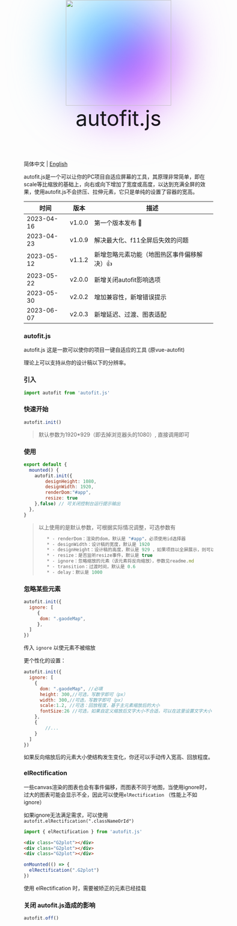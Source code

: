 <div  style='background-image: linear-gradient( -45deg, #bd34fe 50%, #47caff 50% ); filter: blur(72px);border-radius: 50%;width: 280px;height: 280px;position: absolute;top:0;left:50%;    transform: translateX(-50%);'>
</div>
<img src='https://raw.githubusercontent.com/995231030/autofit.js/master/autofit.png' style='width: 280px;height: 280px;position: absolute;top:0;left:50%;transform: translateX(-50%);' />

<div style='background:linear-gradient( -45deg, #bd34fe 50%, #47caff 50% );background: -webkit-linear-gradient( 120deg, #bd34fe 30%, #41d1ff );background-clip: text;-webkit-background-clip: text;   -webkit-text-fill-color:linear-gradient( -45deg, #bd34fe 50%, #47caff 50% );font-size:56px;position: absolute;top:280px;left:50%;transform: translateX(-50%);'>autofit.js</div>

<div  style='width: 280px;height: 360px;'></div>

简体中文 | [English](./readme.en.md)

autofit.js是一个可以让你的PC项目自适应屏幕的工具，其原理非常简单，即在scale等比缩放的基础上，向右或向下增加了宽度或高度，以达到充满全屏的效果，使用autofit.js不会挤压、拉伸元素，它只是单纯的设置了容器的宽高。




| 时间       | 版本   | 描述                                      |
| ---------- | ------ | ----------------------------------------- |
| 2023-04-16 | v1.0.0 | 第一个版本发布 🥳                          |
| 2023-04-23 | v1.0.9 | 解决最大化、f11全屏后失效的问题           |
| 2023-05-12 | v1.1.2 | 新增忽略元素功能（地图热区事件偏移解决）👍 |
| 2023-05-22 | v2.0.0 | 新增关闭autofit影响选项                   |
| 2023-05-30 | v2.0.2 | 增加兼容性，新增错误提示                  |
| 2023-06-07 | v2.0.3 | 新增延迟、过渡、图表适配                  |



### autofit.js

autofit.js 这是一款可以使你的项目一键自适应的工具 (原vue-autofit)

理论上可以支持从你的设计稿以下的分辨率。

### 引入

```js
import autofit from 'autofit.js'
```

### 快速开始

```js
autofit.init()
```

> 默认参数为1920*929（即去掉浏览器头的1080）, 直接调用即可

### 使用

```js
export default {  
  mounted() {
	autofit.init({
        designHeight: 1080,
        designWidth: 1920,
        renderDom:"#app",
        resize: true
    },false) // 可关闭控制台运行提示输出
  },
}
```

> 以上使用的是默认参数，可根据实际情况调整，可选参数有
>
> ```js
>    * - renderDom：渲染的dom，默认是 "#app"，必须使用id选择器 
>    * - designWidth：设计稿的宽度，默认是 1920 
>    * - designHeight：设计稿的高度，默认是 929 ，如果项目以全屏展示，则可以设置为1080
>    * - resize：是否监听resize事件，默认是 true
>    * - ignore：忽略缩放的元素（该元素将反向缩放），参数见readme.md
>    * - transition：过渡时间，默认是 0.6
>    * - delay：默认是 1000
> 
> ```

### 忽略某些元素

```js
autofit.init({
  ignore: [
     { 
      dom: ".gaodeMap",
     },
  ]
})
```

传入 `ignore` 以使元素不被缩放

更个性化的设置：

```js
autofit.init({
  ignore: [
    {
      dom: ".gaodeMap", //必填
      height: 300,//可选，写数字即可（px）
      width: 300,//可选，写数字即可（px）
      scale:1.2, //可选：回放程度，基于主元素缩放后的大小
      fontSize:26 //可选，如果自定义缩放后文字大小不合适，可以在这里设置文字大小
    },
    {
        //...
    }
  ]
})
```

如果反向缩放后的元素大小使结构发生变化，你还可以手动传入宽高、回放程度。

### elRectification

一些canvas渲染的图表也会有事件偏移，而图表不同于地图，当使用ignore时，过大的图表可能会显示不全，因此可以使用`elRectification` （性能上不如ignore） 

如果ignore无法满足需求，可以使用 `autofit.elRectification(".classNameOrId")`

```js
import { elRectification } from 'autofit.js'
```

```html
<div class="G2plot"></div>
<div class="G2plot"></div>
<div class="G2plot"></div>
```

```js
onMounted(() => {
  elRectification(".G2plot")
})
```

使用 elRectification 时，需要被矫正的元素已经挂载

### 关闭 autofit.js造成的影响

```js
autofit.off()
```

